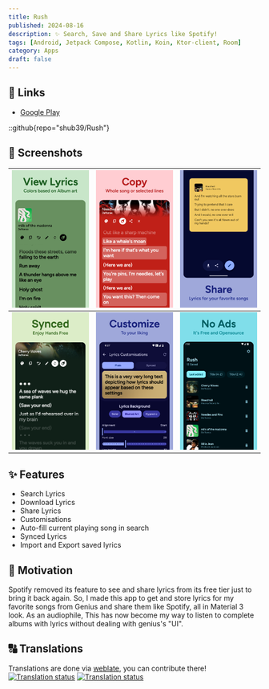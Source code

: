 ```yaml
---
title: Rush
published: 2024-08-16
description: ✨️ Search, Save and Share Lyrics like Spotify!
tags: [Android, Jetpack Compose, Kotlin, Koin, Ktor-client, Room]
category: Apps
draft: false
---
```


## 🔗 Links
- [Google Play](https://play.google.com/store/apps/details?id=com.shub39.rush.play)

::github{repo="shub39/Rush"}

## 📱 Screenshots 
| ![1](https://raw.githubusercontent.com/shub39/Rush/refs/heads/master/fastlane/metadata/android/en-US/images/phoneScreenshots/1.png) | ![2](https://raw.githubusercontent.com/shub39/Rush/refs/heads/master/fastlane/metadata/android/en-US/images/phoneScreenshots/2.png) | ![3](https://raw.githubusercontent.com/shub39/Rush/refs/heads/master/fastlane/metadata/android/en-US/images/phoneScreenshots/3.png) |
|:-:|:-:|:-:|
| ![4](https://raw.githubusercontent.com/shub39/Rush/refs/heads/master/fastlane/metadata/android/en-US/images/phoneScreenshots/4.png) | ![5](https://raw.githubusercontent.com/shub39/Rush/refs/heads/master/fastlane/metadata/android/en-US/images/phoneScreenshots/5.png) | ![6](https://raw.githubusercontent.com/shub39/Rush/refs/heads/master/fastlane/metadata/android/en-US/images/phoneScreenshots/6.png) |

## ✨ Features 
- Search Lyrics
- Download Lyrics
- Share Lyrics
- Customisations
- Auto-fill current playing song in search 
- Synced Lyrics
- Import and Export saved lyrics

## 💭 Motivation 
Spotify removed its feature to see and share lyrics from its free tier just to bring it back again. 
So, I made this app to get and store lyrics for my favorite songs from Genius and share them like Spotify,
all in Material 3 look. As an audiophile, This has now become my way to listen to complete albums with lyrics without 
dealing with genius's "UI".

## 🔠 Translations 
Translations are done via [weblate](https://weblate.org/engage/rush/), you can contribute there!
[<img src="https://hosted.weblate.org/widget/rush/multi-auto.svg" alt="Translation status" />](https://hosted.weblate.org/engage/rush/)
[<img src="https://hosted.weblate.org/widget/rush/287x66-grey.png" alt="Translation status" />](https://hosted.weblate.org/engage/rush/)